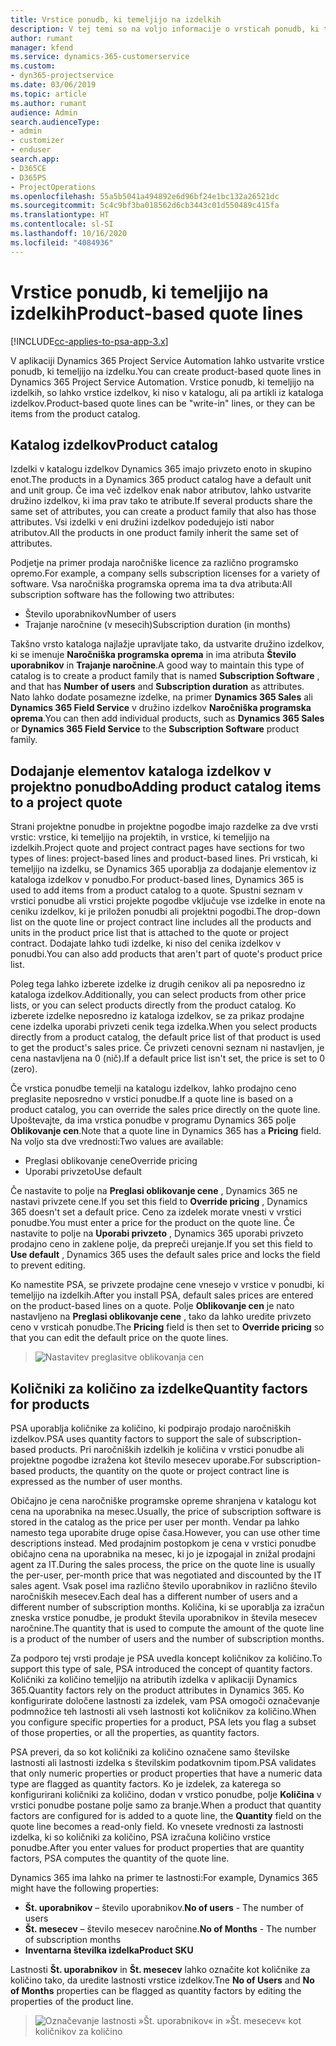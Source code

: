 ```yaml
---
title: Vrstice ponudb, ki temeljijo na izdelkih
description: V tej temi so na voljo informacije o vrsticah ponudb, ki temeljijo na izdelkih.
author: rumant
manager: kfend
ms.service: dynamics-365-customerservice
ms.custom:
- dyn365-projectservice
ms.date: 03/06/2019
ms.topic: article
ms.author: rumant
audience: Admin
search.audienceType:
- admin
- customizer
- enduser
search.app:
- D365CE
- D365PS
- ProjectOperations
ms.openlocfilehash: 55a5b5041a494892e6d96bf24e1bc132a26521dc
ms.sourcegitcommit: 5c4c9bf3ba018562d6cb3443c01d550489c415fa
ms.translationtype: HT
ms.contentlocale: sl-SI
ms.lasthandoff: 10/16/2020
ms.locfileid: "4084936"
---
```

# <a name="product-based-quote-lines"></a><span data-ttu-id="69000-103">Vrstice ponudb, ki temeljijo na izdelkih</span><span class="sxs-lookup"><span data-stu-id="69000-103">Product-based quote lines</span></span>

[!INCLUDE[cc-applies-to-psa-app-3.x](../includes/cc-applies-to-psa-app-3x.md)]


<span data-ttu-id="69000-104">V aplikaciji Dynamics 365 Project Service Automation lahko ustvarite vrstice ponudb, ki temeljijo na izdelku.</span><span class="sxs-lookup"><span data-stu-id="69000-104">You can create product-based quote lines in Dynamics 365 Project Service Automation.</span></span> <span data-ttu-id="69000-105">Vrstice ponudb, ki temeljijo na izdelkih, so lahko vrstice izdelkov, ki niso v katalogu, ali pa artikli iz kataloga izdelkov.</span><span class="sxs-lookup"><span data-stu-id="69000-105">Product-based quote lines can be "write-in" lines, or they can be items from the product catalog.</span></span>

## <a name="product-catalog"></a><span data-ttu-id="69000-106">Katalog izdelkov</span><span class="sxs-lookup"><span data-stu-id="69000-106">Product catalog</span></span>

<span data-ttu-id="69000-107">Izdelki v katalogu izdelkov Dynamics 365 imajo privzeto enoto in skupino enot.</span><span class="sxs-lookup"><span data-stu-id="69000-107">The products in a Dynamics 365 product catalog have a default unit and unit group.</span></span> <span data-ttu-id="69000-108">Če ima več izdelkov enak nabor atributov, lahko ustvarite družino izdelkov, ki ima prav tako te atribute.</span><span class="sxs-lookup"><span data-stu-id="69000-108">If several products share the same set of attributes, you can create a product family that also has those attributes.</span></span> <span data-ttu-id="69000-109">Vsi izdelki v eni družini izdelkov podedujejo isti nabor atributov.</span><span class="sxs-lookup"><span data-stu-id="69000-109">All the products in one product family inherit the same set of attributes.</span></span>

<span data-ttu-id="69000-110">Podjetje na primer prodaja naročniške licence za različno programsko opremo.</span><span class="sxs-lookup"><span data-stu-id="69000-110">For example, a company sells subscription licenses for a variety of software.</span></span> <span data-ttu-id="69000-111">Vsa naročniška programska oprema ima ta dva atributa:</span><span class="sxs-lookup"><span data-stu-id="69000-111">All subscription software has the following two attributes:</span></span>

- <span data-ttu-id="69000-112">Število uporabnikov</span><span class="sxs-lookup"><span data-stu-id="69000-112">Number of users</span></span> 
- <span data-ttu-id="69000-113">Trajanje naročnine (v mesecih)</span><span class="sxs-lookup"><span data-stu-id="69000-113">Subscription duration (in months)</span></span>

<span data-ttu-id="69000-114">Takšno vrsto kataloga najlažje upravljate tako, da ustvarite družino izdelkov, ki se imenuje **Naročniška programska oprema** in ima atributa **Število uporabnikov** in **Trajanje naročnine**.</span><span class="sxs-lookup"><span data-stu-id="69000-114">A good way to maintain this type of catalog is to create a product family that is named **Subscription Software** , and that has **Number of users** and **Subscription duration** as attributes.</span></span> <span data-ttu-id="69000-115">Nato lahko dodate posamezne izdelke, na primer **Dynamics 365 Sales** ali **Dynamics 365 Field Service** v družino izdelkov **Naročniška programska oprema**.</span><span class="sxs-lookup"><span data-stu-id="69000-115">You can then add individual products, such as **Dynamics 365 Sales** or **Dynamics 365 Field Service** to the **Subscription Software** product family.</span></span>

## <a name="adding-product-catalog-items-to-a-project-quote"></a><span data-ttu-id="69000-116">Dodajanje elementov kataloga izdelkov v projektno ponudbo</span><span class="sxs-lookup"><span data-stu-id="69000-116">Adding product catalog items to a project quote</span></span>

<span data-ttu-id="69000-117">Strani projektne ponudbe in projektne pogodbe imajo razdelke za dve vrsti vrstic: vrstice, ki temeljijo na projektih, in vrstice, ki temeljijo na izdelkih.</span><span class="sxs-lookup"><span data-stu-id="69000-117">Project quote and project contract pages have sections for two types of lines: project-based lines and product-based lines.</span></span> <span data-ttu-id="69000-118">Pri vrsticah, ki temeljijo na izdelku, se Dynamics 365 uporablja za dodajanje elementov iz kataloga izdelkov v ponudbo.</span><span class="sxs-lookup"><span data-stu-id="69000-118">For product-based lines, Dynamics 365 is used to add items from a product catalog to a quote.</span></span> <span data-ttu-id="69000-119">Spustni seznam v vrstici ponudbe ali vrstici projekte pogodbe vključuje vse izdelke in enote na ceniku izdelkov, ki je priložen ponudbi ali projektni pogodbi.</span><span class="sxs-lookup"><span data-stu-id="69000-119">The drop-down list on the quote line or project contract line includes all the products and units in the product price list that is attached to the quote or project contract.</span></span> <span data-ttu-id="69000-120">Dodajate lahko tudi izdelke, ki niso del cenika izdelkov v ponudbi.</span><span class="sxs-lookup"><span data-stu-id="69000-120">You can also add products that aren't part of quote's product price list.</span></span>

<span data-ttu-id="69000-121">Poleg tega lahko izberete izdelke iz drugih cenikov ali pa neposredno iz kataloga izdelkov.</span><span class="sxs-lookup"><span data-stu-id="69000-121">Additionally, you can select products from other price lists, or you can select products directly from the product catalog.</span></span> <span data-ttu-id="69000-122">Ko izberete izdelke neposredno iz kataloga izdelkov, se za prikaz prodajne cene izdelka uporabi privzeti cenik tega izdelka.</span><span class="sxs-lookup"><span data-stu-id="69000-122">When you select products directly from a product catalog, the default price list of that product is used to get the product's sales price.</span></span> <span data-ttu-id="69000-123">Če privzeti cenovni seznam ni nastavljen, je cena nastavljena na 0 (nič).</span><span class="sxs-lookup"><span data-stu-id="69000-123">If a default price list isn't set, the price is set to 0 (zero).</span></span>

<span data-ttu-id="69000-124">Če vrstica ponudbe temelji na katalogu izdelkov, lahko prodajno ceno preglasite neposredno v vrstici ponudbe.</span><span class="sxs-lookup"><span data-stu-id="69000-124">If a quote line is based on a product catalog, you can override the sales price directly on the quote line.</span></span> <span data-ttu-id="69000-125">Upoštevajte, da ima vrstica ponudbe v programu Dynamics 365 polje **Oblikovanje cen**.</span><span class="sxs-lookup"><span data-stu-id="69000-125">Note that a quote line in Dynamics 365 has a **Pricing** field.</span></span> <span data-ttu-id="69000-126">Na voljo sta dve vrednosti:</span><span class="sxs-lookup"><span data-stu-id="69000-126">Two values are available:</span></span>

- <span data-ttu-id="69000-127">Preglasi oblikovanje cene</span><span class="sxs-lookup"><span data-stu-id="69000-127">Override pricing</span></span>  
- <span data-ttu-id="69000-128">Uporabi privzeto</span><span class="sxs-lookup"><span data-stu-id="69000-128">Use default</span></span>

<span data-ttu-id="69000-129">Če nastavite to polje na **Preglasi oblikovanje cene** , Dynamics 365 ne nastavi privzete cene.</span><span class="sxs-lookup"><span data-stu-id="69000-129">If you set this field to **Override pricing** , Dynamics 365 doesn't set a default price.</span></span> <span data-ttu-id="69000-130">Ceno za izdelek morate vnesti v vrstici ponudbe.</span><span class="sxs-lookup"><span data-stu-id="69000-130">You must enter a price for the product on the quote line.</span></span> <span data-ttu-id="69000-131">Če nastavite to polje na **Uporabi privzeto** , Dynamics 365 uporabi privzeto prodajno ceno in zaklene polje, da prepreči urejanje.</span><span class="sxs-lookup"><span data-stu-id="69000-131">If you set this field to **Use default** , Dynamics 365 uses the default sales price and locks the field to prevent editing.</span></span>

<span data-ttu-id="69000-132">Ko namestite PSA, se privzete prodajne cene vnesejo v vrstice v ponudbi, ki temeljijo na izdelkih.</span><span class="sxs-lookup"><span data-stu-id="69000-132">After you install PSA, default sales prices are entered on the product-based lines on a quote.</span></span> <span data-ttu-id="69000-133">Polje **Oblikovanje cen** je nato nastavljeno na **Preglasi oblikovanje cene** , tako da lahko uredite privzeto ceno v vrsticah ponudbe.</span><span class="sxs-lookup"><span data-stu-id="69000-133">The **Pricing** field is then set to **Override pricing** so that you can edit the default price on the quote lines.</span></span>

> ![Nastavitev preglasitve oblikovanja cen](media/basic-guide-10.png)
 
## <a name="quantity-factors-for-products"></a><span data-ttu-id="69000-135">Količniki za količino za izdelke</span><span class="sxs-lookup"><span data-stu-id="69000-135">Quantity factors for products</span></span>

<span data-ttu-id="69000-136">PSA uporablja količnike za količino, ki podpirajo prodajo naročniških izdelkov.</span><span class="sxs-lookup"><span data-stu-id="69000-136">PSA uses quantity factors to support the sale of subscription-based products.</span></span> <span data-ttu-id="69000-137">Pri naročniških izdelkih je količina v vrstici ponudbe ali projektne pogodbe izražena kot število mesecev uporabe.</span><span class="sxs-lookup"><span data-stu-id="69000-137">For subscription-based products, the quantity on the quote or project contract line is expressed as the number of user months.</span></span>

<span data-ttu-id="69000-138">Običajno je cena naročniške programske opreme shranjena v katalogu kot cena na uporabnika na mesec.</span><span class="sxs-lookup"><span data-stu-id="69000-138">Usually, the price of subscription software is stored in the catalog as the price per user per month.</span></span> <span data-ttu-id="69000-139">Vendar pa lahko namesto tega uporabite druge opise časa.</span><span class="sxs-lookup"><span data-stu-id="69000-139">However, you can use other time descriptions instead.</span></span> <span data-ttu-id="69000-140">Med prodajnim postopkom je cena v vrstici ponudbe običajno cena na uporabnika na mesec, ki jo je izpogajal in znižal prodajni agent za IT.</span><span class="sxs-lookup"><span data-stu-id="69000-140">During the sales process, the price on the quote line is usually the per-user, per-month price that was negotiated and discounted by the IT sales agent.</span></span> <span data-ttu-id="69000-141">Vsak posel ima različno število uporabnikov in različno število naročniških mesecev.</span><span class="sxs-lookup"><span data-stu-id="69000-141">Each deal has a different number of users and a different number of subscription months.</span></span> <span data-ttu-id="69000-142">Količina, ki se uporablja za izračun zneska vrstice ponudbe, je produkt števila uporabnikov in števila mesecev naročnine.</span><span class="sxs-lookup"><span data-stu-id="69000-142">The quantity that is used to compute the amount of the quote line is a product of the number of users and the number of subscription months.</span></span>

<span data-ttu-id="69000-143">Za podporo tej vrsti prodaje je PSA uvedla koncept količnikov za količino.</span><span class="sxs-lookup"><span data-stu-id="69000-143">To support this type of sale, PSA introduced the concept of quantity factors.</span></span> <span data-ttu-id="69000-144">Količniki za količino temeljijo na atributih izdelka v aplikaciji Dynamics 365.</span><span class="sxs-lookup"><span data-stu-id="69000-144">Quantity factors rely on the product attributes in Dynamics 365.</span></span> <span data-ttu-id="69000-145">Ko konfigurirate določene lastnosti za izdelek, vam PSA omogoči označevanje podmnožice teh lastnosti ali vseh lastnosti kot količnikov za količino.</span><span class="sxs-lookup"><span data-stu-id="69000-145">When you configure specific properties for a product, PSA lets you flag a subset of those properties, or all the properties, as quantity factors.</span></span>

<span data-ttu-id="69000-146">PSA preveri, da so kot količniki za količino označene samo številske lastnosti ali lastnosti izdelka s številskim podatkovnim tipom.</span><span class="sxs-lookup"><span data-stu-id="69000-146">PSA validates that only numeric properties or product properties that have a numeric data type are flagged as quantity factors.</span></span> <span data-ttu-id="69000-147">Ko je izdelek, za katerega so konfigurirani količniki za količino, dodan v vrstico ponudbe, polje **Količina** v vrstici ponudbe postane polje samo za branje.</span><span class="sxs-lookup"><span data-stu-id="69000-147">When a product that quantity factors are configured for is added to a quote line, the **Quantity** field on the quote line becomes a read-only field.</span></span> <span data-ttu-id="69000-148">Ko vnesete vrednosti za lastnosti izdelka, ki so količniki za količino, PSA izračuna količino vrstice ponudbe.</span><span class="sxs-lookup"><span data-stu-id="69000-148">After you enter values for product properties that are quantity factors, PSA computes the quantity of the quote line.</span></span>

<span data-ttu-id="69000-149">Dynamics 365 ima lahko na primer te lastnosti:</span><span class="sxs-lookup"><span data-stu-id="69000-149">For example, Dynamics 365 might have the following properties:</span></span> 

- <span data-ttu-id="69000-150">**Št. uporabnikov** – število uporabnikov.</span><span class="sxs-lookup"><span data-stu-id="69000-150">**No of users** - The number of users</span></span> 
- <span data-ttu-id="69000-151">**Št. mesecev** – število mesecev naročnine.</span><span class="sxs-lookup"><span data-stu-id="69000-151">**No of Months** - The number of subscription months</span></span>
- <span data-ttu-id="69000-152">**Inventarna številka izdelka**</span><span class="sxs-lookup"><span data-stu-id="69000-152">**Product SKU**</span></span> 

<span data-ttu-id="69000-153">Lastnosti **Št. uporabnikov** in **Št. mesecev** lahko označite kot količnike za količino tako, da uredite lastnosti vrstice izdelkov.</span><span class="sxs-lookup"><span data-stu-id="69000-153">Tne **No of Users** and **No of Months** properties can be flagged as quantity factors by editing the properties of the product line.</span></span> 

> ![Označevanje lastnosti »Št. uporabnikov« in »Št. mesecev« kot količnikov za količino](media/basic-guide-11.png)
 
